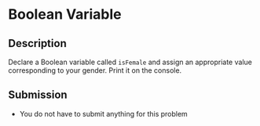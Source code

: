 # Boolean Variable

## Description
Declare a Boolean variable called `isFemale` and assign an appropriate value corresponding to your gender.
Print it on the console.

## Submission
- You do not have to submit anything for this problem